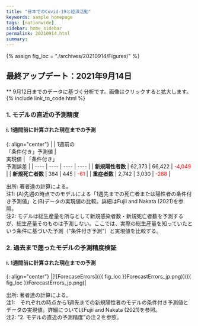 ```yaml
---
title: "日本でのCovid-19と経済活動"
keywords: sample homepage
tags: [nationwide]
sidebar: home_sidebar
permalink: 20210914.html
summary:
---
```


{% assign fig_loc = "./archives/20210914/Figures/" %}

## 最終アップデート：2021年9月14日
** 9月12日までのデータに基づく分析です。画像はクリックすると拡大します。
{% include link_to_code.html %}

### <!-- 1. Covid-19とGDPの予測される関係-->

<!--{: align="center"}
|[![TradeoffUB]({{ fig_loc }}BaselineTradeoffUBp_jp.png)]({{ fig_loc }}BaselineTradeoffUBp_jp.png)|

出所: 著者達の計算による。<br>
注1: 縦軸は12か月後までに予測されるコロナ感染による総死亡者数、横軸はこれから12か月間の総生産量のリファレンスからの平均乖離。上のパネルでは、最も濃い、次に濃いグレイのエリアはそれぞれ20パーセント、40パーセントの信頼区間を示す。また、最も薄い、次に薄いグレイのエリアはそれぞれ80パーセント、60パーセントの信頼区間を示す。<br>
注2: 黒線:直近の週。赤線:1週間前。青線:2週間前。-->

### 1. モデルの直近の予測精度

#### i. 1週間前に計算された現在までの予測

{: align="center"}
|    | 1週前の<br>「条件付き」予測値 | <br>実現値 | 「条件付き」<br>予測誤差 |
| ---- | ---- | ---- | ---- |
| **新規陽性者数** | 62,373 | 66,422 | <span style="color: red; ">-4,049</span> |
| **新規死亡者数** | 384 | 445 | <span style="color: red; ">-61</span> |
| **重症者数** | 2,742 | 3,030 | <span style="color: red; ">-288</span> |

出所: 著者達の計算による。<br>
注1: (A)先週の時点でのモデルによる「1週先までの死亡者または陽性者の条件付き予測値」と(B)データの実現値の比較。詳細はFujii and Nakata (2021)を参照。<br>
注2: モデルは総生産量を所与として新規感染者数・新規死亡者数を予測するが、総生産量そのものは予測しない。ここでは、実際の総生産量を知っていたという条件に基づいた予測（"条件付き予測"）と実現値を比較する。

### 2. 過去まで遡ったモデルの予測精度検証

#### i. 1週間前に計算された現在までの予測

{: align="center"}
|[![ForecaseErrors]({{ fig_loc }}ForecastErrors_jp.png)]({{ fig_loc }}ForecastErrors_jp.png)|

出所: 著者達の計算による。<br>
注1:　それぞれの時点から1週先までの新規陽性者のモデルの条件付き予測値とデータの実現値。詳細についてはFujii and Nakata (2021)を参照。<br>
注2: "2. モデルの直近の予測精度"の注２を参照。

